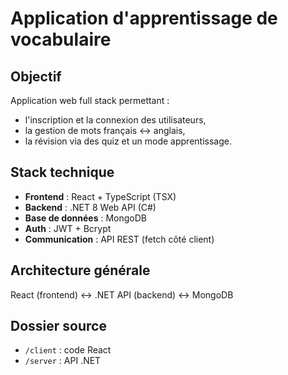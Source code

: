 # Application d'apprentissage de vocabulaire

## Objectif
Application web full stack permettant :
- l'inscription et la connexion des utilisateurs,
- la gestion de mots français ↔ anglais,
- la révision via des quiz et un mode apprentissage.

## Stack technique
- **Frontend** : React + TypeScript (TSX)
- **Backend** : .NET 8 Web API (C#)
- **Base de données** : MongoDB
- **Auth** : JWT + Bcrypt
- **Communication** : API REST (fetch côté client)

## Architecture générale
React (frontend) ↔ .NET API (backend) ↔ MongoDB

## Dossier source
- `/client` : code React
- `/server` : API .NET
